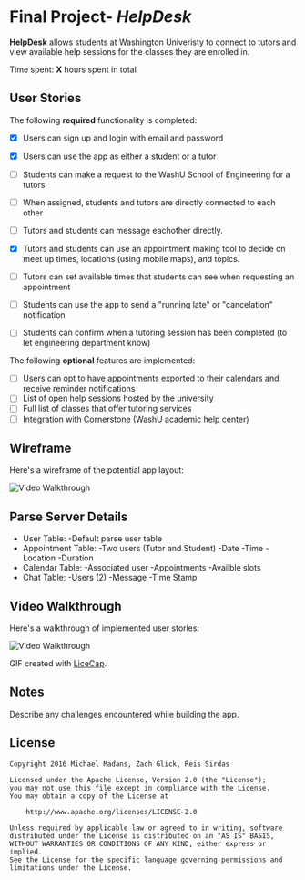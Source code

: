 # Final Project- *HelpDesk*

**HelpDesk** allows students at Washington Univeristy to connect to tutors and view available help sessions for the classes they are enrolled in.

Time spent: **X** hours spent in total

## User Stories

The following **required** functionality is completed:

- [X] Users can sign up and login with email and password
- [X] Users can use the app as either a student or a tutor
- [ ] Students can make a request to the WashU School of Engineering for a tutors
- [ ] When assigned, students and tutors are directly connected to each other
- [ ] Tutors and students can message eachother directly.
- [X] Tutors and students can use an appointment making tool to decide on meet up times, locations (using mobile maps), and topics.
- [ ] Tutors can set available times that students can see when requesting an appointment
- [ ] Students can use the app to send a "running late" or "cancelation" notification
- [ ] Students can confirm when a tutoring session has been completed (to let engineering department know)


The following **optional** features are implemented:

- [ ] Users can opt to have appointments exported to their calendars and receive reminder notifications
- [ ] List of open help sessions hosted by the university
- [ ] Full list of classes that offer tutoring services
- [ ] Integration with Cornerstone (WashU academic help center)

## Wireframe

Here's a wireframe of the potential app layout:

<img src='http://i.imgur.com/8YwAs2Q.jpg' title='Wireframe' width='' alt='Video Walkthrough' />

## Parse Server Details
- User Table:
    -Default parse user table
- Appointment Table:
    -Two users (Tutor and Student)
    -Date
    -Time
    -Location
    -Duration
- Calendar Table:
    -Associated user
    -Appointments
    -Availble slots
- Chat Table:
    -Users (2)
    -Message
    -Time Stamp

## Video Walkthrough 

Here's a walkthrough of implemented user stories:

<img src='http://i.imgur.com/link/to/your/gif/file.gif' title='Video Walkthrough' width='' alt='Video Walkthrough' />

GIF created with [LiceCap](http://www.cockos.com/licecap/).

## Notes

Describe any challenges encountered while building the app.

## License

    Copyright 2016 Michael Madans, Zach Glick, Reis Sirdas

    Licensed under the Apache License, Version 2.0 (the "License");
    you may not use this file except in compliance with the License.
    You may obtain a copy of the License at

        http://www.apache.org/licenses/LICENSE-2.0

    Unless required by applicable law or agreed to in writing, software
    distributed under the License is distributed on an "AS IS" BASIS,
    WITHOUT WARRANTIES OR CONDITIONS OF ANY KIND, either express or implied.
    See the License for the specific language governing permissions and
    limitations under the License.
